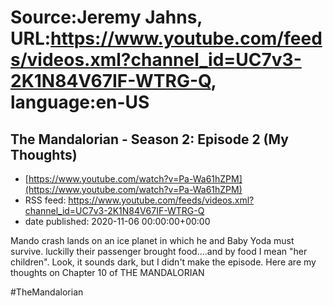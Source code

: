 # Source:Jeremy Jahns, URL:https://www.youtube.com/feeds/videos.xml?channel_id=UC7v3-2K1N84V67IF-WTRG-Q, language:en-US

## The Mandalorian - Season 2: Episode 2 (My Thoughts)
 - [https://www.youtube.com/watch?v=Pa-Wa61hZPM](https://www.youtube.com/watch?v=Pa-Wa61hZPM)
 - RSS feed: https://www.youtube.com/feeds/videos.xml?channel_id=UC7v3-2K1N84V67IF-WTRG-Q
 - date published: 2020-11-06 00:00:00+00:00

Mando crash lands on an ice planet in which he and Baby Yoda must survive. luckilly their passenger brought food....and by food I mean "her children". Look, it sounds dark, but I didn't make the episode. Here are my thoughts on Chapter 10 of THE MANDALORIAN

#TheMandalorian


